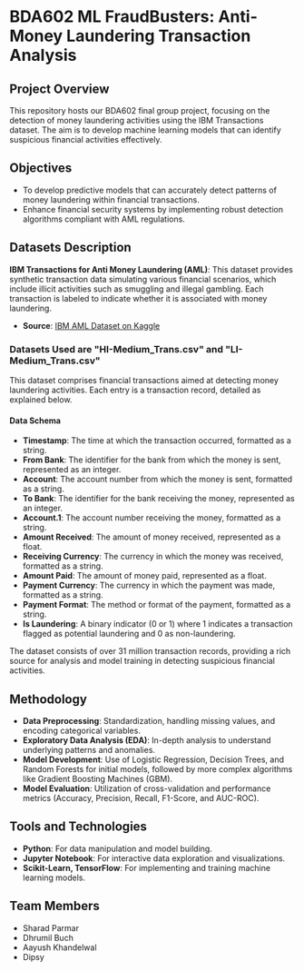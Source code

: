 # BDA602 ML FraudBusters: Anti-Money Laundering Transaction Analysis

## Project Overview
This repository hosts our BDA602 final group project, focusing on the detection of money laundering activities using the IBM Transactions dataset. The aim is to develop machine learning models that can identify suspicious financial activities effectively.

## Objectives
- To develop predictive models that can accurately detect patterns of money laundering within financial transactions.
- Enhance financial security systems by implementing robust detection algorithms compliant with AML regulations.

## Datasets Description
**IBM Transactions for Anti Money Laundering (AML)**: This dataset provides synthetic transaction data simulating various financial scenarios, which include illicit activities such as smuggling and illegal gambling. Each transaction is labeled to indicate whether it is associated with money laundering.
- **Source**: [IBM AML Dataset on Kaggle](https://www.kaggle.com/datasets/ealtman2019/ibm-transactions-for-anti-money-laundering-aml/data)

### Datasets Used are "HI-Medium_Trans.csv" and "LI-Medium_Trans.csv"
This dataset comprises financial transactions aimed at detecting money laundering activities. Each entry is a transaction record, detailed as explained below.
#### Data Schema
- **Timestamp**: The time at which the transaction occurred, formatted as a string.
- **From Bank**: The identifier for the bank from which the money is sent, represented as an integer.
- **Account**: The account number from which the money is sent, formatted as a string.
- **To Bank**: The identifier for the bank receiving the money, represented as an integer.
- **Account.1**: The account number receiving the money, formatted as a string.
- **Amount Received**: The amount of money received, represented as a float.
- **Receiving Currency**: The currency in which the money was received, formatted as a string.
- **Amount Paid**: The amount of money paid, represented as a float.
- **Payment Currency**: The currency in which the payment was made, formatted as a string.
- **Payment Format**: The method or format of the payment, formatted as a string.
- **Is Laundering**: A binary indicator (0 or 1) where 1 indicates a transaction flagged as potential laundering and 0 as non-laundering.

The dataset consists of over 31 million transaction records, providing a rich source for analysis and model training in detecting suspicious financial activities.
  
## Methodology
- **Data Preprocessing**: Standardization, handling missing values, and encoding categorical variables.
- **Exploratory Data Analysis (EDA)**: In-depth analysis to understand underlying patterns and anomalies.
- **Model Development**: Use of Logistic Regression, Decision Trees, and Random Forests for initial models, followed by more complex algorithms like Gradient Boosting Machines (GBM).
- **Model Evaluation**: Utilization of cross-validation and performance metrics (Accuracy, Precision, Recall, F1-Score, and AUC-ROC).

## Tools and Technologies
- **Python**: For data manipulation and model building.
- **Jupyter Notebook**: For interactive data exploration and visualizations.
- **Scikit-Learn, TensorFlow**: For implementing and training machine learning models.

## Team Members
- Sharad Parmar
- Dhrumil Buch
- Aayush Khandelwal
- Dipsy
